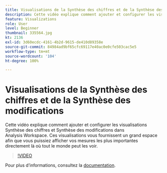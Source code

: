 ```yaml
---
title: Visualisations de la Synthèse des chiffres et de la Synthèse des modifications
description: Cette vidéo explique comment ajouter et configurer les visualisations Synthèse des chiffres et Synthèse des modifications dans Analysis Workspace. Ces visualisations vous fournissent un grand espace afin que vous puissiez afficher vos mesures les plus importantes directement là où tout le monde peut les voir.
feature: Visualizations
role: User
level: Beginner
thumbnail: 335564.jpg
kt: 2136
exl-id: 3d60ecdc-4161-4b2d-9615-de410d89358e
source-git-commit: 84984ad9bf65cfc69117e40ac0e0cfe503cac5e5
workflow-type: tm+mt
source-wordcount: '104'
ht-degree: 100%

---
```


# Visualisations de la Synthèse des chiffres et de la Synthèse des modifications

Cette vidéo explique comment ajouter et configurer les visualisations Synthèse des chiffres et Synthèse des modifications dans Analysis Workspace. Ces visualisations vous fournissent un grand espace afin que vous puissiez afficher vos mesures les plus importantes directement là où tout le monde peut les voir.

>[!VIDEO](https://video.tv.adobe.com/v/3416888/?quality=12&learn=on&captions=fre_fr)

Pour plus dʼinformations, consultez la [documentation](https://experienceleague.adobe.com/docs/analytics/analyze/analysis-workspace/visualizations/summary-number-change.html?lang=fr).
